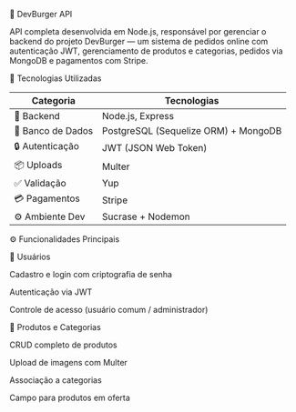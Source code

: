 🍔 DevBurger API

API completa desenvolvida em Node.js, responsável por gerenciar o backend do projeto DevBurger — um sistema de pedidos online com autenticação JWT, gerenciamento de produtos e categorias, pedidos via MongoDB e pagamentos com Stripe.

🚀 Tecnologias Utilizadas

| Categoria         | Tecnologias                          
| ----------------- | ------------------------------------ 
| 🧠 Backend        | Node.js, Express                     
| 💾 Banco de Dados | PostgreSQL (Sequelize ORM) + MongoDB 
| 🔒 Autenticação   | JWT (JSON Web Token)                 
| 📦 Uploads        | Multer                               
| ✅ Validação       | Yup                                 
| 💳 Pagamentos     | Stripe                               
| ⚙️ Ambiente Dev   | Sucrase + Nodemon                    

⚙️ Funcionalidades Principais

👤 Usuários

Cadastro e login com criptografia de senha

Autenticação via JWT

Controle de acesso (usuário comum / administrador)

🍔 Produtos e Categorias

CRUD completo de produtos

Upload de imagens com Multer

Associação a categorias

Campo para produtos em oferta
